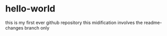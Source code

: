 # hello-world
this is my first ever github repository
this midification involves the readme-changes branch only

